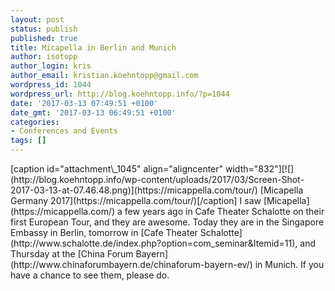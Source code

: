 ```yaml
---
layout: post
status: publish
published: true
title: Micapella in Berlin and Munich
author: isotopp
author_login: kris
author_email: kristian.koehntopp@gmail.com
wordpress_id: 1044
wordpress_url: http://blog.koehntopp.info/?p=1044
date: '2017-03-13 07:49:51 +0100'
date_gmt: '2017-03-13 06:49:51 +0100'
categories:
- Conferences and Events
tags: []
---
```

<p>[caption id="attachment\_1045" align="aligncenter" width="832"][![](http://blog.koehntopp.info/wp-content/uploads/2017/03/Screen-Shot-2017-03-13-at-07.46.48.png)](https://micappella.com/tour/) [Micapella Germany 2017](https://micappella.com/tour/)[/caption] I saw [Micapella](https://micappella.com/) a few years ago in Cafe Theater Schalotte on their first European Tour, and they are awesome. Today they are in the Singapore Embassy in Berlin, tomorrow in [Cafe Theater Schalotte](http://www.schalotte.de/index.php?option=com_seminar&Itemid=11), and Thursday at the [China Forum Bayern](http://www.chinaforumbayern.de/chinaforum-bayern-ev/) in Munich. If you have a chance to see them, please do.</p>
